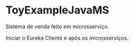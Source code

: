 # ToyExampleJavaMS
Sistema de venda feito em microsserviço.

Iniciar o Eureka Cliente e após os microsserviços.

